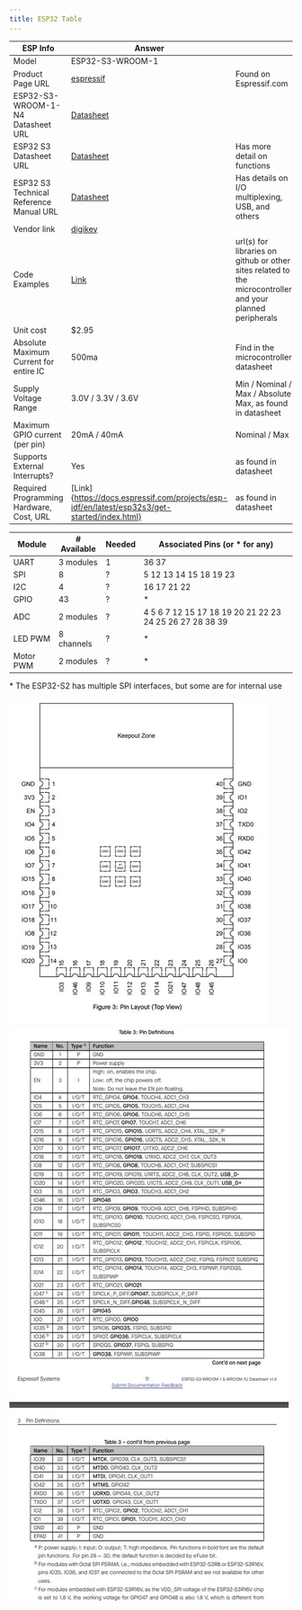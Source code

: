 ```yaml
---
title: ESP32 Table
---
```


| ESP Info                                      | Answer |                                                                                                      |
| --------------------------------------------- | ------ | --------------------------------------------------------------------------------------------------------- |
| Model                                         | ESP32-S3-WROOM-1      |           |
| Product Page URL                              | [espressif](https://www.espressif.com/en/products/modules)      | Found on Espressif.com                                                                                    |
| ESP32-S3-WROOM-1-N4 Datasheet URL             | [Datasheet](https://www.espressif.com/sites/default/files/documentation/esp32-s3-wroom-1_wroom-1u_datasheet_en.pdf)      |                                               |
| ESP32 S3 Datasheet URL                        | [Datasheet](https://www.espressif.com/sites/default/files/documentation/esp32-s3_datasheet_en.pdf)      | Has more detail on functions                                                                              |
| ESP32 S3 Technical Reference Manual URL       | [Datasheet](https://www.espressif.com/sites/default/files/documentation/esp32-s3_technical_reference_manual_en.pdf)      | Has details on I/O multiplexing, USB, and others                                                          |
| Vendor link                                   | [digikey](https://www.digikey.com/en/products/detail/espressif-systems/ESP32-S3-WROOM-1-N4/16162639?s=N4IgjCBcpgbFoDGUBmBDANgZwKYBoQB7KAbRACY4BWWAFhAF0CAHAFyhAGVWAnASwB2AcxABfAlXrQQySOmz4ipELADsVVQE4AHIxbtIXXoJHiVmhDNSZcBYpDK0ADJoDMbvSDYdu-YWIIwd0tZeVslB3ByTU1yck9vQ18TAPBaeOlQm0V7MlVyV21XeiYvAyM-UwJyKgykawU7ZUpyWEoE8uT-M3JVeEyG8NyKJ3JtdtLEipSzVyd%2B%2Brlspsig7U0NDp9jboJaWl0BpcaIsjAnJ1c%2BraSdqpANQ8WwnObtNRob6d2Qcaln5anFTqLTwSadO6pcYLKzHIbKD5aKhfLr3TSwZFHF4rMiFKjzJwoyFmHT-WHYoGSbRUTQQcHbSqpMDacYhQavVZExlmZlFNlwjm48hOVTaEr6BkzQIsslZE7DLTaXlcqXgHQWLGA4aEhg9WCaVT8ikK-G0Wkqn4AWggmvlyjAmicJTMltl7JxIE0zhqjBdmIBds51RA1Vorl9BEthtt8MisDmsFg2jwDqdvtEoiAA)      |                       |
| Code Examples                                 | [Link](https://github.com/ESP32DE/ESP32-S3-DevKitC-1https://github.com/ESP32DE/ESP32-S3-DevKitC-1)      | url(s) for libraries on github or other sites related to the microcontroller and your planned peripherals |
| Unit cost                                     | $2.95      |                                                                |
| Absolute Maximum Current for entire IC        | 500ma      | Find in the microcontroller datasheet                                                                     |
| Supply Voltage Range                          | 3.0V / 3.3V / 3.6V      | Min / Nominal / Max / Absolute Max, as found in datasheet                                                 |
| Maximum GPIO current <br> (per pin)           | 20mA / 40mA      | Nominal / Max                                                                                    |
| Supports External Interrupts?                 | Yes      | as found in datasheet                                                                                     |
| Required Programming Hardware, Cost, URL      | [Link]{https://docs.espressif.com/projects/esp-idf/en/latest/esp32s3/get-started/index.html}      | as found in datasheet                                                                                     |

| Module         | # Available | Needed | Associated Pins (or * for any) |
| -------------- | ----------- | ------ | ------------------------------ |
| UART           | 3 modules           | 1      | 36 37                              |
| SPI            | 8           | ?      | 5 12 13 14 15 18 19 23                              |
| I2C            | 4           | ?      | 16 17 21 22                              |
| GPIO           | 43          | ?      | *                              |
| ADC            | 2 modules           | ?      | 4 5 6 7 12 15 17 18 19 20 21 22 23 24 25 26 27 28 38 39                              |
| LED PWM        | 8 channels           | ?      | *                              |
| Motor PWM      | 2 modules           | ?      | *                              |



\* The ESP32-S2 has multiple SPI interfaces, but some are for internal use

![](ESP32-Pin-Layout.jpg)
![](ESP32-Pin-Diagram.jpg)



